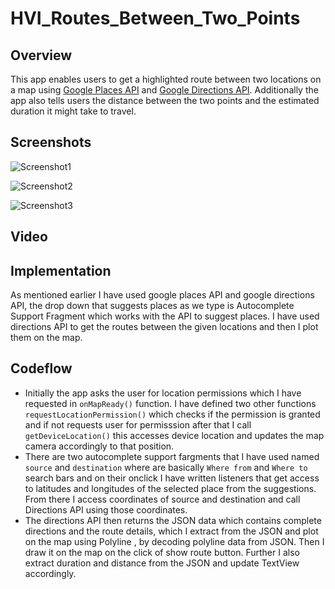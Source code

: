 # HVI_Routes_Between_Two_Points
## Overview
This app enables users to get a highlighted route between two locations on a map using [Google Places API](https://developers.google.com/maps/documentation/places/web-service/overview) and [Google Directions API](https://developers.google.com/maps/documentation/directions/overview). 
Additionally the app also tells users the distance between the two points and the estimated duration it might take to travel.

## Screenshots
![Screenshot1](/ss1.jpg)<p>![Screenshot2](/ss2.jpg)<p>![Screenshot3](/ss3.jpg)

## Video

## Implementation
As mentioned earlier I have used google places API and google directions API, the drop down that suggests places as we type is Autocomplete Support Fragment which works with the API
to suggest places. I have used directions API to get the routes between the given locations and then I plot them on the map.

## Codeflow
- Initially the app asks the user for location permissions which I have requested in `onMapReady()` function. I have defined two other functions `requestLocationPermission()`
which checks if the permission is granted and if not requests user for permisssion after that I call `getDeviceLocation()` this accesses device location and updates
the map camera accordingly to that position.
- There are two autocomplete support fargments that I have used named `source` and `destination` where are basically `Where from` and `Where to` search bars and on
their onclick I have written listeners that get access to latitudes and longitudes of the selected place from the suggestions. From there I access coordinates of
source and destination and call Directions API using those coordinates.
- The directions API then returns the JSON data which contains complete directions and the route details, which I extract from the JSON and plot on the map using
Polyline , by decoding polyline data from JSON. Then I draw it on the map on the click of show route button. Further I also extract duration and distance from the JSON and 
update TextView accordingly.
